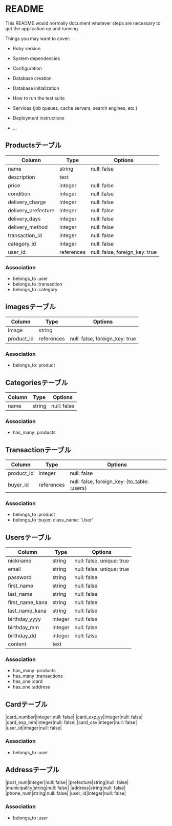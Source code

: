 # README

This README would normally document whatever steps are necessary to get the
application up and running.

Things you may want to cover:

* Ruby version

* System dependencies

* Configuration

* Database creation

* Database initialization

* How to run the test suite

* Services (job queues, cache servers, search engines, etc.)

* Deployment instructions

* ...


## Productsテーブル
|Column|Type|Options|
|------|----|-------|
|name|string|null: false|
|description|text||
|price|integer|null: false|
|condition|integer|null :false|
|delivery_charge|integer|null: false|
|delivery_prefecture|integer|null: false|
|delivery_days|integer|null: false|
|delivery_method|integer|null: false|
|transaction_id|integer|null: false|
|category_id|integer|null: false|
|user_id|references|null: false, foreign_key: true|
### Association
- belongs_to :user
- belongs_to :transaction
- belongs_to :category

## imagesテーブル
|Column|Type|Options|
|------|----|-------|
|image|string||
|product_id|references|null: false, foreign_key: true|
### Association
- belongs_to: product

## Categoriesテーブル
|Column|Type|Options|
|------|----|-------|
|name|string|null: false|
### Association
- has_many: products

## Transactionテーブル
|Column|Type|Options|
|------|----|-------|
|product_id|integer|null: false|
|buyer_id|references|null: false, foreign_key: {to_table: :users}|
### Association
- belongs_to :product
- belongs_to :buyer, class_name: 'User'

## Usersテーブル
|Column|Type|Options|
|------|----|-------|
|nickname|string|null: false, unique: true|
|email|string|null: false, unique: true|
|password|string|null: false|
|first_name|string|null: false|
|last_name|string|null: false|
|first_name_kana|string|null: false|
|last_name_kana|string|null: false|
|birthday_yyyy|integer|null: false|
|birthday_mm|integer|null: false|
|birthday_dd|integer|null: false|
|content|text||
### Association
- has_many :products
- has_many :transactions
- has_one :card
- has_one :address

## Cardテーブル
|card_number|integer|null: false|
|card_exp_yy|integer|null: false|
|card_exp_mm|integer|null: false|
|card_csv|integer|null: false|
|user_id|integer|null: false|
### Association
- belongs_to :user

## Addressテーブル
|post_num|integer|null: false|
|prefecture|string|null: false|
|municipality|string|null: false|
|address|string|null: false|
|phone_num|string|null: false|
|user_id|integer|null: false|
### Association
- belongs_to :user